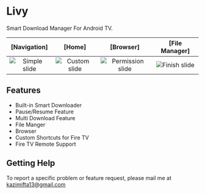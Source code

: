 # Livy
Smart Download Manager For Android TV.

| [Navigation] | [Home] | [Browser] | [File Manager]
|:-:|:-:|:-:|:-:|
| ![Simple slide] | ![Custom slide] | ![Permission slide] | ![Finish slide] |

## Features
  - Built-in Smart Downloader
  - Pause/Resume Feature
  - Multi Download Feature
  - File Manger
  - Browser
  - Custom Shortcuts for Fire TV
  - Fire TV Remote Support

 
## Getting Help


To report a specific problem or feature request, please mail me at kazimifta13@gmail.com

[Simple slide]: <https://github.com/kazi-mifta/Livy-TvDownlonder/blob/master/images/navigation.PNG>
[Custom slide]: <https://github.com/kazi-mifta/Livy-TvDownlonder/blob/master/images/home.PNG>
[Permission slide]: <https://github.com/kazi-mifta/Livy-TvDownlonder/blob/master/images/browser.PNG>
[Finish slide]: <https://github.com/kazi-mifta/Livy-TvDownlonder/blob/master/images/file_manager.PNG>